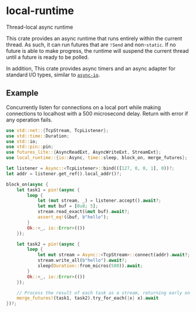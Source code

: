 # local-runtime

Thread-local async runtime

This crate provides an async runtime that runs entirely within the current thread. As such, it
can run futures that are `!Send` and non-`static`. If no future is able to make progress, the
runtime will suspend the current thread until a future is ready to be polled.

In addition, This crate provides async timers and an async adapter for standard
I/O types, similar to
[`async-io`](https://docs.rs/async-io/latest/async_io/index.html).

## Example

Concurrently listen for connections on a local port while making connections to localhost with
a 500 microsecond delay. Return with error if any operation fails.

```rust
use std::net::{TcpStream, TcpListener};
use std::time::Duration;
use std::io;
use std::pin::pin;
use futures_lite::{AsyncReadExt, AsyncWriteExt, StreamExt};
use local_runtime::{io::Async, time::sleep, block_on, merge_futures};

let listener = Async::<TcpListener>::bind(([127, 0, 0, 1], 0))?;
let addr = listener.get_ref().local_addr()?;

block_on(async {
    let task1 = pin!(async {
        loop {
            let (mut stream, _) = listener.accept().await?;
            let mut buf = [0u8; 5];
            stream.read_exact(&mut buf).await?;
            assert_eq!(&buf, b"hello");
        }
        Ok::<_, io::Error>(())
    });

    let task2 = pin!(async {
        loop {
            let mut stream = Async::<TcpStream>::connect(addr).await?;
            stream.write_all(b"hello").await?;
            sleep(Duration::from_micros(500)).await;
        }
        Ok::<_, io::Error>(())
    });

    // Process the result of each task as a stream, returning early on error
    merge_futures!(task1, task2).try_for_each(|x| x).await
})?;
```
